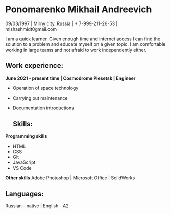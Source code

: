 # Ponomarenko Mikhail Andreevich 

09/03/1997 | Mirny city, Russia | + 7-999-211-26-53 | mishashmidt0gmail.com

I am a quick learner. Given enough time and internet access I can find the solution to a problem and educate myself on a given topic. I am comfortable working in large teams and not afraid to work independently either.

  ## Work experience:

**June 2021 - present time | Cosmodrome Plesetsk | Engineer**
* Operation of space technology
* Carrying out maintenance
* Documentation introductions

  ## Skills:

**Programming skills**
* HTML
* CSS
* Git
* JavaScript
* VS Code

**Other skills**
Adobe Photoshop | Microsoft Office | SolidWorks

  ## Languages:

Russian - native | English - A2